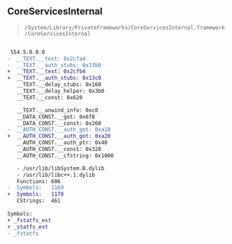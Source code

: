 ## CoreServicesInternal

> `/System/Library/PrivateFrameworks/CoreServicesInternal.framework/CoreServicesInternal`

```diff

 554.5.0.0.0
-  __TEXT.__text: 0x2cfa4
-  __TEXT.__auth_stubs: 0x13b0
+  __TEXT.__text: 0x2cfb4
+  __TEXT.__auth_stubs: 0x13c0
   __TEXT.__delay_stubs: 0x160
   __TEXT.__delay_helper: 0x3b0
   __TEXT.__const: 0x620

   __TEXT.__unwind_info: 0xc0
   __DATA_CONST.__got: 0x6f8
   __DATA_CONST.__const: 0x260
-  __AUTH_CONST.__auth_got: 0xa18
+  __AUTH_CONST.__auth_got: 0xa20
   __AUTH_CONST.__auth_ptr: 0x40
   __AUTH_CONST.__const: 0x328
   __AUTH_CONST.__cfstring: 0x1000

   - /usr/lib/libSystem.B.dylib
   - /usr/lib/libc++.1.dylib
   Functions: 606
-  Symbols:   1169
+  Symbols:   1170
   CStrings:  461
 
Symbols:
+ _fstatfs_ext
+ _statfs_ext
- _fstatfs

```
